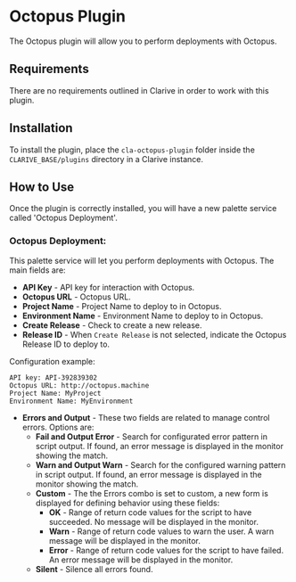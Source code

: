 # Octopus Plugin

The Octopus plugin will allow you to perform deployments with Octopus.

## Requirements

There are no requirements outlined in Clarive in order to work with this plugin.

## Installation

To install the plugin, place the `cla-octopus-plugin` folder inside the `CLARIVE_BASE/plugins`
directory in a Clarive instance.

## How to Use

Once the plugin is correctly installed, you will have a new palette service called 'Octopus Deployment'.

### Octopus Deployment:

This palette service will let you perform deployments with Octopus.
The main fields are:

- **API Key** - API key for interaction with Octopus.
- **Octopus URL** - Octopus URL. 
- **Project Name** - Project Name to deploy to in Octopus.
- **Environment Name** - Environment Name to deploy to in Octopus.
- **Create Release** - Check to create a new release.
- **Release ID** - When `Create Release` is not selected, indicate the Octopus Release ID to deploy to.

Configuration example:

    API key: API-392839302
    Octopus URL: http://octopus.machine
    Project Name: MyProject
    Environment Name: MyEnvironment

- **Errors and Output** - These two fields are related to manage control errors. Options are:
   - **Fail and Output Error** - Search for configurated error pattern in script output. If found, an error message is displayed in the monitor showing the match.
   - **Warn and Output Warn** - Search for the configured warning pattern in script output. If found, an error message is displayed in the monitor showing the match.
   - **Custom** - The the Errors combo is set to custom, a new form is displayed for defining behavior using these fields:
      - **OK** - Range of return code values for the script to have succeeded. No message will be displayed in the monitor.
      - **Warn** - Range of return code values to warn the user. A warn message will be displayed in the monitor.
      - **Error** - Range of return code values for the script to have failed. An error message will be displayed in the monitor.
   - **Silent** - Silence all errors found.
